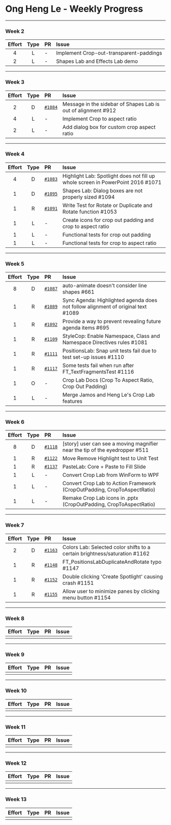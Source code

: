 # Ong Heng Le - Weekly Progress

---

### Week 2

Effort| Type | PR | Issue
:----:|:----:|:-----------|:------
4 | L | - | Implement Crop-out-transparent-paddings
2 | L | - | Shapes Lab and Effects Lab demo

---

### Week 3

Effort| Type | PR | Issue
:----:|:----:|:-----------|:------
2 | D | [`#1084`](https://github.com/PowerPointLabs/PowerPointLabs/pull/1084) | Message in the sidebar of Shapes Lab is out of alignment #912 
4 | L | - | Implement Crop to aspect ratio
2 | L | - | Add dialog box for custom crop aspect ratio

---

### Week 4

Effort| Type | PR | Issue
:----:|:----:|:-----------|:------
4 | D | [`#1083`](https://github.com/PowerPointLabs/PowerPointLabs/pull/1083) | Highlight Lab: Spotlight does not fill up whole screen in PowerPoint 2016 #1071
1 | D | [`#1095`](https://github.com/PowerPointLabs/PowerPointLabs/pull/1095) | Shapes Lab: Dialog boxes are not properly sized #1094 
1 | R | [`#1091`](https://github.com/PowerPointLabs/PowerPointLabs/pull/1091) | Write Test for Rotate or Duplicate and Rotate function #1053
1 | L | - | Create icons for crop out padding and crop to aspect ratio
1 | L | - | Functional tests for crop out padding
1 | L | - | Functional tests for crop to aspect ratio

---

### Week 5

Effort| Type | PR | Issue
:----:|:----:|:-----------|:------
8 | D | [`#1087`](https://github.com/PowerPointLabs/PowerPointLabs/pull/1087) | auto-animate doesn't consider line shapes #661
1 | R | [`#1089`](https://github.com/PowerPointLabs/PowerPointLabs/pull/1089) | Sync Agenda: Highlighted agenda does not follow alignment of original text #1089
1 | R | [`#1092`](https://github.com/PowerPointLabs/PowerPointLabs/pull/1092) | Provide a way to prevent revealing future agenda items #695
1 | R | [`#1109`](https://github.com/PowerPointLabs/PowerPointLabs/pull/1109) | StyleCop: Enable Namespace, Class and Namespace Directives rules #1081
1 | R | [`#1111`](https://github.com/PowerPointLabs/PowerPointLabs/pull/1111) | PositionsLab: Snap unit tests fail due to test set-up issues #1110
1 | R | [`#1117`](https://github.com/PowerPointLabs/PowerPointLabs/pull/1117) | Some tests fail when run after FT_TextFragmentsTest #1116
1 | O | - | Crop Lab Docs (Crop To Aspect Ratio, Crop Out Padding)
1 | L | - | Merge Jamos and Heng Le's Crop Lab features

---

### Week 6

Effort| Type | PR | Issue
:----:|:----:|:-----------|:------
8 | D | [`#1118`](https://github.com/PowerPointLabs/PowerPointLabs/pull/1118) | [story] user can see a moving magnifier near the tip of the eyedropper #511
1 | R | [`#1122`](https://github.com/PowerPointLabs/PowerPointLabs/pull/1122) | Move Remove Highlight test to Unit Test
1 | R | [`#1137`](https://github.com/PowerPointLabs/PowerPointLabs/pull/1137) | PasteLab: Core + Paste to Fill Slide
1 | L | - | Convert Crop Lab from WinForm to WPF
1 | L | - | Convert Crop Lab to Action Framework (CropOutPadding, CropToAspectRatio)
1 | L | - | Remake Crop Lab icons in .pptx (CropOutPadding, CropToAspectRatio)

---

### Week 7

Effort| Type | PR | Issue
:----:|:----:|:-----------|:------
2 | D | [`#1163`](https://github.com/PowerPointLabs/PowerPointLabs/pull/1163) | Colors Lab: Selected color shifts to a certain brightness/saturation #1162
1 | R | [`#1148`](https://github.com/PowerPointLabs/PowerPointLabs/pull/1148) | FT_PositionsLabDuplicateAndRotate typo #1147
1 | R | [`#1152`](https://github.com/PowerPointLabs/PowerPointLabs/pull/1152) | Double clicking 'Create Spotlight' causing crash #1151 
1 | R | [`#1155`](https://github.com/PowerPointLabs/PowerPointLabs/pull/1155) | Allow user to minimize panes by clicking menu button #1154

---

### Week 8

Effort| Type | PR | Issue
:----:|:----:|:-----------|:------
 |  |  | 

---

### Week 9

Effort| Type | PR | Issue
:----:|:----:|:-----------|:------
 |  |  | 

---

### Week 10

Effort| Type | PR | Issue
:----:|:----:|:-----------|:------
 |  |  | 

---

### Week 11

Effort| Type | PR | Issue
:----:|:----:|:-----------|:------
 |  |  | 

---

### Week 12

Effort| Type | PR | Issue
:----:|:----:|:-----------|:------
 |  |  | 

---

### Week 13

Effort| Type | PR | Issue
:----:|:----:|:-----------|:------
 |  |  | 
